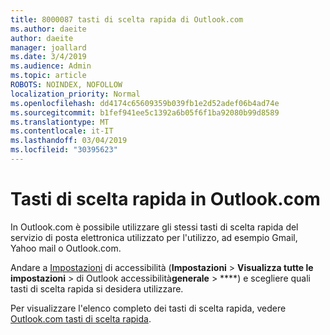 ```yaml
---
title: 8000087 tasti di scelta rapida di Outlook.com
ms.author: daeite
author: daeite
manager: joallard
ms.date: 3/4/2019
ms.audience: Admin
ms.topic: article
ROBOTS: NOINDEX, NOFOLLOW
localization_priority: Normal
ms.openlocfilehash: dd4174c65609359b039fb1e2d52adef06b4ad74e
ms.sourcegitcommit: b1fef941ee5c1392a6b05f6f1ba92080b99d8589
ms.translationtype: MT
ms.contentlocale: it-IT
ms.lasthandoff: 03/04/2019
ms.locfileid: "30395623"
---
```

# <a name="keyboard-shortcuts-in-outlookcom"></a>Tasti di scelta rapida in Outlook.com

In Outlook.com è possibile utilizzare gli stessi tasti di scelta rapida del servizio di posta elettronica utilizzato per l'utilizzo, ad esempio Gmail, Yahoo mail o Outlook.com.

Andare a [Impostazioni](https://go.microsoft.com/fwlink/?linkid=2080840) di accessibilità (**Impostazioni** > **Visualizza tutte le impostazioni** > di Outlook accessibilità**generale** > ****) e scegliere quali tasti di scelta rapida si desidera utilizzare.

Per visualizzare l'elenco completo dei tasti di scelta rapida, vedere [Outlook.com tasti di scelta rapida](https://support.office.com/article/708d907e-4398-4fc6-9a9a-4fc72bccec16).